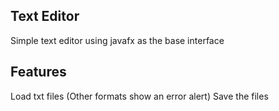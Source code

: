 ## Text Editor 

Simple text editor using javafx as the base interface

## Features

Load txt files (Other formats show an error alert)
Save the files

